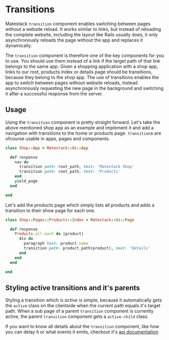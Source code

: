 # Transitions

Matestack `transition` component enables switching between pages without a website reload. It works similar to links, but instead of reloading the complete website, including the layout like Rails usually does, it only asynchronously reloads the page without the app and replaces it dynamically.

The `transition` component is therefore one of the key components for you to use. You should use them instead of a link if the target path of that link belongs to the same app. Given a shopping application with a shop app, links to our root, products index or details page should be transitions, because they belong to the shop app. The use of transitions enables the app to switch between pages without website reloads, instead asynchronously requesting the new page in the background and switching it after a successful response from the server. 


## Usage

Using the `transition` component is pretty straight forward. Let's take the above mentioned shop app as an example and implement it and add a navigation with transitions to the home or products page. `transition`s are ofcourse usable in apps, pages and components.

```ruby
class Shop::App < Matestack::Ui::App

  def response
    nav do
      transition path: root_path, text: 'Matestack Shop'
      transition path: root_path, text: 'Products'
    end
    yield_page
  end

end
```

Let's add the products page which simply lists all products and adds a transition to their show page for each one.

```ruby
class Shop::Pages::Products::Index < Matestack::Ui::Page

  def response
    Products.all.each do |product|
      div do
        paragraph text: product.name
        transition path: product_path(product), text: 'Details'
      end
    end
  end

end
```

## Styling active transitions and it's parents

Styling a transition which is _active_ is simple, because it automatically gets the `active` class on the clientside when the current path equals it's target path. When a sub page of a parent `transition` component is currently active, the parent `transition` component gets a `active-child` class.



If you want to know all details about the `transition` component, like how you can delay it or what events it emits, checkout it's [api documentation](/docs/api/100-components/transition.md)
